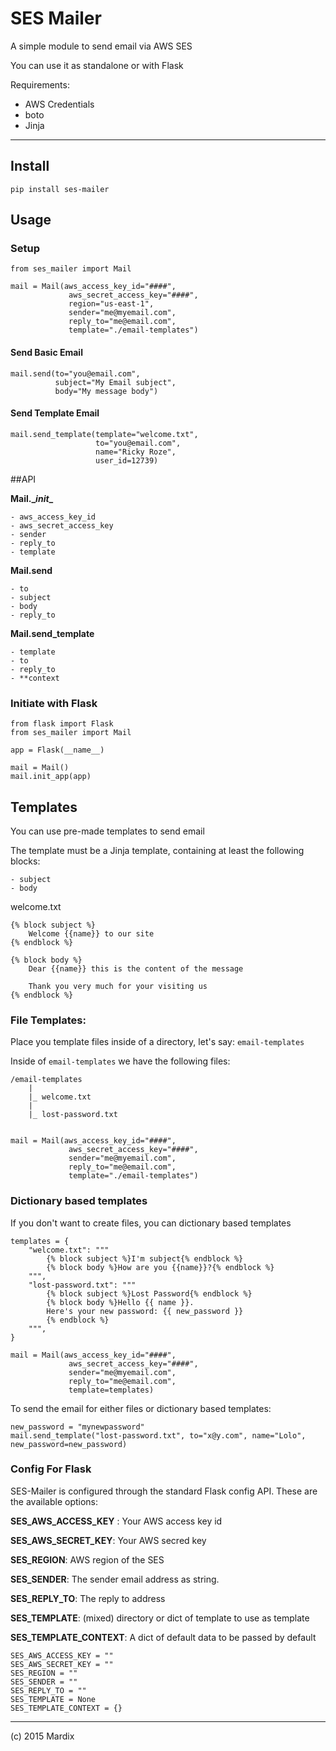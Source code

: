 # SES Mailer

A simple module to send email via AWS SES 

You can use it as standalone or with Flask

Requirements:

- AWS Credentials
- boto
- Jinja

---

## Install

    pip install ses-mailer

## Usage

### Setup

    from ses_mailer import Mail

    mail = Mail(aws_access_key_id="####",
                 aws_secret_access_key="####",
                 region="us-east-1",
                 sender="me@myemail.com",
                 reply_to="me@email.com",
                 template="./email-templates")
                 
#### Send Basic Email

    mail.send(to="you@email.com",
              subject="My Email subject",
              body="My message body")
              
#### Send Template Email

    mail.send_template(template="welcome.txt", 
                       to="you@email.com", 
                       name="Ricky Roze", 
                       user_id=12739)
     

##API

**Mail.\__init__**

	- aws_access_key_id
	- aws_secret_access_key
	- sender
	- reply_to
	- template
	
**Mail.send**

	- to
	- subject
	- body
	- reply_to
		
**Mail.send_template**

	- template
	- to
	- reply_to
	- **context	
     
     
### Initiate with Flask

    from flask import Flask
    from ses_mailer import Mail

    app = Flask(__name__)

    mail = Mail()
    mail.init_app(app)


## Templates

You can use pre-made templates to send email

The template must be a Jinja template, containing at least the following blocks:

    - subject
    - body
    

welcome.txt

    {% block subject %}
        Welcome {{name}} to our site 
    {% endblock %}

    {% block body %}
        Dear {{name}} this is the content of the message 
        
        Thank you very much for your visiting us
    {% endblock %}


### File Templates:

Place you template files inside of a directory, let's say: `email-templates`

Inside of `email-templates` we have the following files:

    /email-templates
        |
        |_ welcome.txt
        |
        |_ lost-password.txt
        
        
    mail = Mail(aws_access_key_id="####",
                 aws_secret_access_key="####",
                 sender="me@myemail.com",
                 reply_to="me@email.com",
                 template="./email-templates")

### Dictionary based templates

If you don't want to create files, you can dictionary based templates

    templates = {
        "welcome.txt": """
            {% block subject %}I'm subject{% endblock %}
            {% block body %}How are you {{name}}?{% endblock %}
        """,
        "lost-password.txt": """
            {% block subject %}Lost Password{% endblock %}
            {% block body %}Hello {{ name }}. 
            Here's your new password: {{ new_password }} 
            {% endblock %}
        """,    
    }
    
    mail = Mail(aws_access_key_id="####",
                 aws_secret_access_key="####",
                 sender="me@myemail.com",
                 reply_to="me@email.com",
                 template=templates)

To send the email for either files or dictionary based templates:
    
    new_password = "mynewpassword"
    mail.send_template("lost-password.txt", to="x@y.com", name="Lolo", new_password=new_password)

### Config For Flask

SES-Mailer is configured through the standard Flask config API.
These are the available options:

**SES_AWS_ACCESS_KEY** : Your AWS access key id

**SES_AWS_SECRET_KEY**: Your AWS secred key

**SES_REGION**: AWS region of the SES

**SES_SENDER**: The sender email address as string.

**SES_REPLY_TO**: The reply to address

**SES_TEMPLATE**: (mixed) directory or dict of template to use as template

**SES_TEMPLATE_CONTEXT**: A dict of default data to be passed by default

    SES_AWS_ACCESS_KEY = ""
    SES_AWS_SECRET_KEY = ""
    SES_REGION = ""
    SES_SENDER = ""
    SES_REPLY_TO = ""
    SES_TEMPLATE = None
    SES_TEMPLATE_CONTEXT = {}


---

(c) 2015 Mardix

